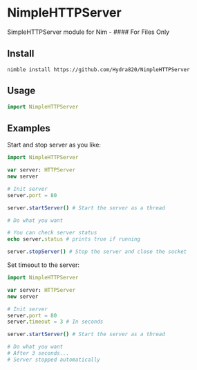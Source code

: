 # NimpleHTTPServer
SimpleHTTPServer module for Nim - #### For Files Only

## Install
```
nimble install https://github.com/Hydra820/NimpleHTTPServer
```

## Usage
```Nim
import NimpleHTTPServer
```

## Examples
Start and stop server as you like:
```Nim
import NimpleHTTPServer

var server: HTTPServer
new server

# Init server
server.port = 80

server.startServer() # Start the server as a thread

# Do what you want

# You can check server status
echo server.status # prints true if running

server.stopServer() # Stop the server and close the socket
```

Set timeout to the server:
```Nim
import NimpleHTTPServer

var server: HTTPServer
new server

# Init server
server.port = 80
server.timeout = 3 # In seconds

server.startServer() # Start the server as a thread

# Do what you want
# After 3 seconds...
# Server stopped automatically
```
